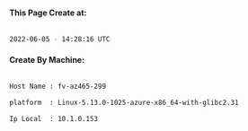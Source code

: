 
   
#### This Page Create at:

```bash

2022-06-05 - 14:28:16 UTC

```

#### Create By Machine:

```bash

Host Name : fv-az465-299

platform  : Linux-5.13.0-1025-azure-x86_64-with-glibc2.31

Ip Local  : 10.1.0.153

```

